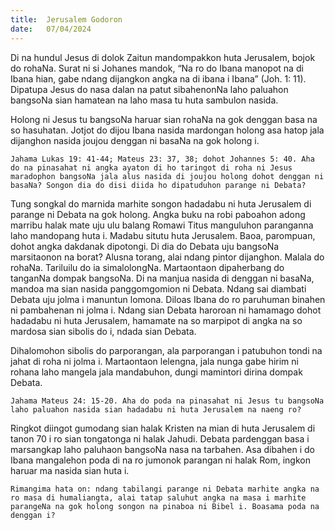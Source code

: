 ```yaml
---
title:  Jerusalem Godoron
date:   07/04/2024
---
```


Di na hundul Jesus di dolok Zaitun mandompakkon huta Jerusalem, bojok do rohaNa. Surat ni si Johanes mandok, “Na ro do Ibana manopot na di Ibana hian, gabe ndang dijangkon angka na di ibana i Ibana” (Joh. 1: 11). Dipatupa Jesus do nasa dalan na patut sibahenonNa laho paluahon bangsoNa sian hamatean na laho masa tu huta sambulon nasida.

Holong ni Jesus tu bangsoNa haruar sian rohaNa na gok denggan basa na so hasuhatan. Jotjot do dijou Ibana nasida mardongan holong asa hatop jala dijanghon nasida joujou denggan ni basaNa na gok holong i.

`Jahama Lukas 19: 41-44; Mateus 23: 37, 38; dohot Johannes 5: 40. Aha do na pinasahat ni angka ayaton di ho taringot di roha ni Jesus maradophon bangsoNa jala alus nasida di joujou holong dohot denggan ni basaNa? Songon dia do disi diida ho dipatuduhon parange ni Debata?`

Tung songkal do marnida marhite songon hadadabu ni huta Jerusalem di parange ni Debata na gok holong. Angka buku na robi paboahon adong marribu halak mate uju ulu balang Romawi Titus manguluhon paranganna laho mandopang huta i. Madabu situtu huta Jerusalem. Baoa, parompuan, dohot angka dakdanak dipotongi. Di dia do Debata uju bangsoNa marsitaonon na borat? Alusna torang, alai ndang pintor dijanghon. Malala do rohaNa. Tariluilu do ia simalolongNa. Martaontaon dipaherbang do tanganNa dompak bangsoNa. Di na manjua nasida di denggan ni basaNa, mandoa ma sian nasida panggomgomion ni Debata. Ndang sai diambati Debata uju jolma i manuntun lomona. Diloas Ibana do ro paruhuman binahen ni pambahenan ni jolma i. Ndang sian Debata haroroan ni hamamago dohot hadadabu ni huta Jerusalem, hamamate na so marpipot di angka na so mardosa sian sibolis do i, ndada sian Debata.

Dihalomohon sibolis do parporangan, ala parporangan i patubuhon tondi na jahat di roha ni jolma i. Martaontaon lelengna, jala nunga gabe hirim ni rohana laho mangela jala mandabuhon, dungi mamintori dirina dompak Debata.

`Jahama Mateus 24: 15-20. Aha do poda na pinasahat ni Jesus tu bangsoNa laho paluahon nasida sian hadadabu ni huta Jerusalem na naeng ro?`

Ringkot diingot gumodang sian halak Kristen na mian di huta Jerusalem di tanon 70 i ro sian tongatonga ni halak Jahudi. Debata pardenggan basa i marsangkap laho paluhaon bangsoNa nasa na tarbahen. Asa dibahen i do Ibana mangalehon poda di na ro jumonok parangan ni halak Rom, ingkon haruar ma nasida sian huta i.

`Rimangima hata on: ndang tabilangi parange ni Debata marhite angka na ro masa di humaliangta, alai tatap saluhut angka na masa i marhite parangeNa na gok holong songon na pinaboa ni Bibel i. Boasama poda na denggan i?`